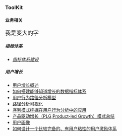 
### ToolKit


#### 业务相关
<font size=4>我是变大的字</font>
##### 指标体系
- *[指标体系建设](https://mp.weixin.qq.com/s/xTnk3r5sDsoOJVsy4h35ZA)*

##### 用户增长
- [用户增长概述](https://zhuanlan.zhihu.com/p/353255352)
- [如何搭建能够知道增长的数据指标体系](https://zhuanlan.zhihu.com/p/156843026)
- [用户行为路径分析模型](https://mp.weixin.qq.com/s/FqehNCf2NOTEONjCACa-3w)
- [路径分析可视化](https://mp.weixin.qq.com/s/HZvDVo6ytUtDcOHvaZMSsg)
- [序列模式挖掘在用户行为分析中的应用](https://zhuanlan.zhihu.com/p/90899635)
- [产品驱动增长（PLG,Product-led Growth）模式总结](https://zhuanlan.zhihu.com/p/441151041)
- [用户画像](https://zhuanlan.zhihu.com/p/140104236)
- [如何设计一个比较完备的、有用户粘性的用户激励体系](https://www.zhihu.com/question/19575650/answer/52316347)


